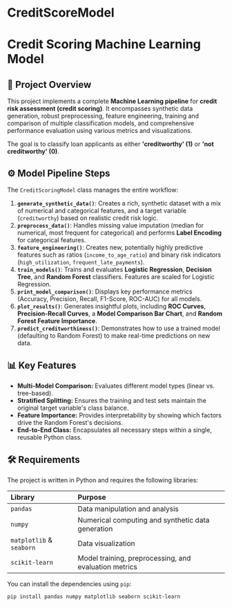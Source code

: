# CreditScoreModel

# Credit Scoring Machine Learning Model

## 🎯 Project Overview

This project implements a complete **Machine Learning pipeline** for **credit risk assessment (credit scoring)**. It encompasses synthetic data generation, robust preprocessing, feature engineering, training and comparison of multiple classification models, and comprehensive performance evaluation using various metrics and visualizations.

The goal is to classify loan applicants as either **'creditworthy' (1)** or **'not creditworthy' (0)**.

## ⚙️ Model Pipeline Steps

The `CreditScoringModel` class manages the entire workflow:

1.  **`generate_synthetic_data()`**: Creates a rich, synthetic dataset with a mix of numerical and categorical features, and a target variable (`creditworthy`) based on realistic credit risk logic.
2.  **`preprocess_data()`**: Handles missing value imputation (median for numerical, most frequent for categorical) and performs **Label Encoding** for categorical features.
3.  **`feature_engineering()`**: Creates new, potentially highly predictive features such as ratios (`income_to_age_ratio`) and binary risk indicators (`high_utilization`, `frequent_late_payments`).
4.  **`train_models()`**: Trains and evaluates **Logistic Regression**, **Decision Tree**, and **Random Forest** classifiers. Features are scaled for Logistic Regression.
5.  **`print_model_comparison()`**: Displays key performance metrics (Accuracy, Precision, Recall, F1-Score, ROC-AUC) for all models.
6.  **`plot_results()`**: Generates insightful plots, including **ROC Curves**, **Precision-Recall Curves**, a **Model Comparison Bar Chart**, and **Random Forest Feature Importance**.
7.  **`predict_creditworthiness()`**: Demonstrates how to use a trained model (defaulting to Random Forest) to make real-time predictions on new data.

## 📊 Key Features

* **Multi-Model Comparison:** Evaluates different model types (linear vs. tree-based).
* **Stratified Splitting:** Ensures the training and test sets maintain the original target variable's class balance.
* **Feature Importance:** Provides interpretability by showing which factors drive the Random Forest's decisions.
* **End-to-End Class:** Encapsulates all necessary steps within a single, reusable Python class.

## 🛠️ Requirements

The project is written in Python and requires the following libraries:

| Library | Purpose |
| :--- | :--- |
| `pandas` | Data manipulation and analysis |
| `numpy` | Numerical computing and synthetic data generation |
| `matplotlib` & `seaborn` | Data visualization |
| `scikit-learn` | Model training, preprocessing, and evaluation metrics |

You can install the dependencies using `pip`:

```bash
pip install pandas numpy matplotlib seaborn scikit-learn
